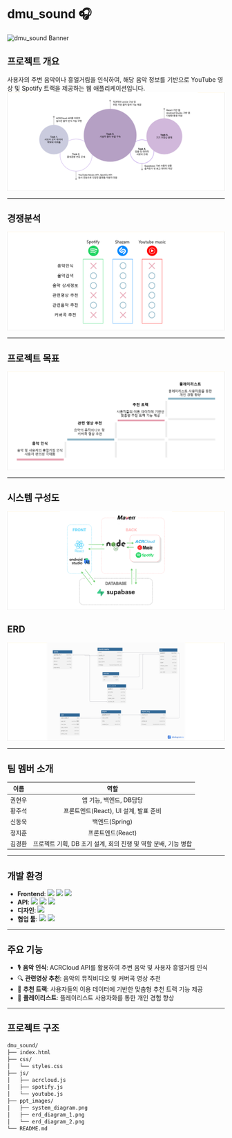 # dmu_sound 🎧

![dmu_sound Banner](https://capsule-render.vercel.app/api?type=waving&color=0:89CFF0,100:FFB6C1&height=300&section=header&text=dmu_sound&fontSize=70&fontColor=FFFFFF)

## 프로젝트 개요

사용자의 주변 음악이나 흥얼거림을 인식하여, 해당 음악 정보를 기반으로 YouTube 영상 및 Spotify 트랙을 제공하는 웹 애플리케이션입니다.
![프로젝트 개요](./images/1.png)

---

## 경쟁분석
![경쟁분석](./images/2.png)

---

## 프로젝트 목표
![프로젝트 목표](./images/3.png)

---

## 시스템 구성도
![시스템 구성도](./images/5.png)

## ERD
![ERD 다이어그램](./images/6.png)

---

## 팀 멤버 소개

| **이름** | **역할** |
|:--------:|:--------:|
| 권현우 | 앱 기능, 백엔드, DB담당 |
| 황주석 | 프론트엔드(React), UI 설계, 발표 준비 |
| 신동욱 | 백엔드(Spring) |
| 정지훈 | 프론트엔드(React) |
| 김경환 | 프로젝트 기획, DB 초기 설계, 회의 진행 및 역할 분배, 기능 병합 |

---

## 개발 환경

- **Frontend**: <img src="https://img.shields.io/badge/HTML-E34F26?style=flat&logo=html5&logoColor=white"/> <img src="https://img.shields.io/badge/CSS-1572B6?style=flat&logo=css3&logoColor=white"/> <img src="https://img.shields.io/badge/JavaScript-F7DF1E?style=flat&logo=javascript&logoColor=black"/>
- **API**: <img src="https://img.shields.io/badge/ACRCloud-000000?style=flat&logo=&logoColor=white"/> <img src="https://img.shields.io/badge/YouTube-FF0000?style=flat&logo=youtube&logoColor=white"/> <img src="https://img.shields.io/badge/Spotify-1DB954?style=flat&logo=spotify&logoColor=white"/>
- **디자인**: <img src="https://img.shields.io/badge/Figma-F24E1E?style=flat&logo=figma&logoColor=white"/>
- **협업 툴**: <img src="https://img.shields.io/badge/GitHub-181717?style=flat&logo=github&logoColor=white"/> <img src="https://img.shields.io/badge/Notion-000000?style=flat&logo=notion&logoColor=white"/>

---

## 주요 기능

- 🎙️ **음악 인식**: ACRCloud API를 활용하여 주변 음악 및 사용자 흥얼거림 인식
- 🔍 **관련영상 추천**: 음악의 뮤직비디오 및 커버곡 영상 추천
- 🎵 **추천 트랙**: 사용자들의 이용 데이터에 기반한 맞춤형 추천 트랙 기능 제공
- 📄 **플레이리스트**: 플레이리스트 사용자화를 통한 개인 경험 향상

---

## 프로젝트 구조

```plaintext
dmu_sound/
├── index.html
├── css/
│   └── styles.css
├── js/
│   ├── acrcloud.js
│   ├── spotify.js
│   └── youtube.js
├── ppt_images/
│   ├── system_diagram.png
│   ├── erd_diagram_1.png
│   └── erd_diagram_2.png
└── README.md
